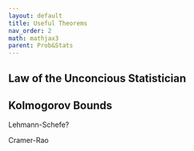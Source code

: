 ```yaml
---
layout: default
title: Useful Theorems
nav_order: 2
math: mathjax3
parent: Prob&Stats
---
```


## Law of the Unconcious Statistician 

## Kolmogorov Bounds

Lehmann-Schefe?

Cramer-Rao